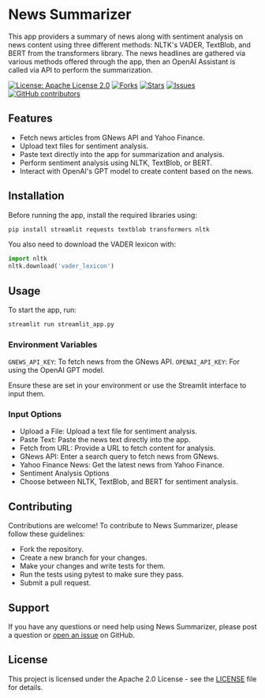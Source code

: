 # News Summarizer

This app providers a summary of news along with sentiment analysis on news content using three different methods: NLTK's VADER, TextBlob, and BERT from the transformers library. The news headlines are gathered via various methods offered through the app, then an OpenAI Assistant is called via API to perform the summarization.

[![License: Apache License 2.0](https://img.shields.io/badge/License-Apache%202.0-blue.svg)](https://opensource.org/licenses/Apache-2.0)
[![Forks](https://img.shields.io/github/forks/hipnologo/news_summarizer)](https://github.com/hipnologo/news_summarizer/network/members)
[![Stars](https://img.shields.io/github/stars/hipnologo/news_summarizer)](https://github.com/hipnologo/news_summarizer/stargazers)
[![Issues](https://img.shields.io/github/issues/hipnologo/news_summarizer)](https://github.com/hipnologo/news_summarizer/issues)
[![GitHub contributors](https://img.shields.io/github/contributors/hipnologo/news_summarizer)](https://github.com/hipnologo/news_summarizer/graphs/contributors)

## Features

- Fetch news articles from GNews API and Yahoo Finance.
- Upload text files for sentiment analysis.
- Paste text directly into the app for summarization and analysis.
- Perform sentiment analysis using NLTK, TextBlob, or BERT.
- Interact with OpenAI's GPT model to create content based on the news.

## Installation

Before running the app, install the required libraries using:

```bash
pip install streamlit requests textblob transformers nltk
```

You also need to download the VADER lexicon with:
```python
import nltk
nltk.download('vader_lexicon')
```

## Usage
To start the app, run:
```bash
streamlit run streamlit_app.py
```

### Environment Variables
`GNEWS_API_KEY`: To fetch news from the GNews API.
`OPENAI_API_KEY`: For using the OpenAI GPT model.

Ensure these are set in your environment or use the Streamlit interface to input them.

### Input Options
- Upload a File: Upload a text file for sentiment analysis.
- Paste Text: Paste the news text directly into the app.
- Fetch from URL: Provide a URL to fetch content for analysis.
- GNews API: Enter a search query to fetch news from GNews.
- Yahoo Finance News: Get the latest news from Yahoo Finance.
- Sentiment Analysis Options
- Choose between NLTK, TextBlob, and BERT for sentiment analysis.

## Contributing
Contributions are welcome! To contribute to News Summarizer, please follow these guidelines:

* Fork the repository.
* Create a new branch for your changes.
* Make your changes and write tests for them.
* Run the tests using pytest to make sure they pass.
* Submit a pull request.


## Support
If you have any questions or need help using News Summarizer, please post a question or [open an issue](https://github.com/hipnologo/news_summarizer/issues) on GitHub.


## License
This project is licensed under the Apache 2.0 License - see the [LICENSE](https://opensource.org/licenses/Apache-2.0) file for details.